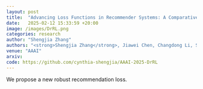 ```yaml
---
layout: post
title:  "Advancing Loss Functions in Recommender Systems: A Comparative Study with a Rényi Divergence-Based Solution"
date:   2025-02-12 15:33:59 +20:00
image: /images/DrRL.png
categories: research
author: "Shengjia Zhang"
authors: "<strong>Shengjia Zhang</strong>, Jiawei Chen, Changdong Li, Sheng Zhou, Qihao Shi, Yan Feng, Chun Chen, Can Wang"
venue: "AAAI"
arxiv: 
code: https://github.com/cynthia-shengjia/AAAI-2025-DrRL
---
```

We propose a new robust recommendation loss. 